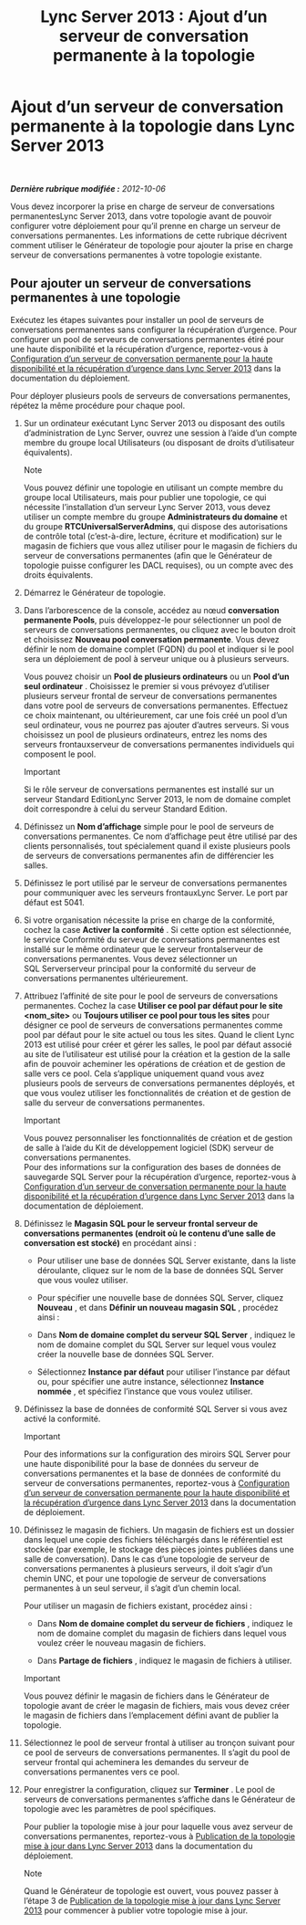 ﻿---
title: 'Lync Server 2013 : Ajout d’un serveur de conversation permanente à la topologie'
TOCTitle: Ajout d’un serveur de conversation permanente à la topologie
ms:assetid: 8389b307-8c17-4e45-b3b5-5dc9fcfc2ffb
ms:mtpsurl: https://technet.microsoft.com/fr-fr/library/JJ205049(v=OCS.15)
ms:contentKeyID: 49297916
ms.date: 05/20/2016
mtps_version: v=OCS.15
ms.translationtype: HT
---

# Ajout d’un serveur de conversation permanente à la topologie dans Lync Server 2013

 

_**Dernière rubrique modifiée :** 2012-10-06_

Vous devez incorporer la prise en charge de serveur de conversations permanentesLync Server 2013, dans votre topologie avant de pouvoir configurer votre déploiement pour qu’il prenne en charge un serveur de conversations permanentes. Les informations de cette rubrique décrivent comment utiliser le Générateur de topologie pour ajouter la prise en charge serveur de conversations permanentes à votre topologie existante.

## Pour ajouter un serveur de conversations permanentes à une topologie

Exécutez les étapes suivantes pour installer un pool de serveurs de conversations permanentes sans configurer la récupération d’urgence. Pour configurer un pool de serveurs de conversations permanentes étiré pour une haute disponibilité et la récupération d’urgence, reportez-vous à [Configuration d’un serveur de conversation permanente pour la haute disponibilité et la récupération d’urgence dans Lync Server 2013](lync-server-2013-configuring-persistent-chat-server-for-high-availability-and-disaster-recovery.md) dans la documentation du déploiement.

Pour déployer plusieurs pools de serveurs de conversations permanentes, répétez la même procédure pour chaque pool.

1.  Sur un ordinateur exécutant Lync Server 2013 ou disposant des outils d’administration de Lync Server, ouvrez une session à l’aide d’un compte membre du groupe local Utilisateurs (ou disposant de droits d’utilisateur équivalents).
    
    > [!note]  
    > Vous pouvez définir une topologie en utilisant un compte membre du groupe local Utilisateurs, mais pour publier une topologie, ce qui nécessite l’installation d’un serveur Lync Server 2013, vous devez utiliser un compte membre du groupe <strong>Administrateurs du domaine</strong> et du groupe <strong>RTCUniversalServerAdmins</strong>, qui dispose des autorisations de contrôle total (c’est-à-dire, lecture, écriture et modification) sur le magasin de fichiers que vous allez utiliser pour le magasin de fichiers du serveur de conversations permanentes (afin que le Générateur de topologie puisse configurer les DACL requises), ou un compte avec des droits équivalents.

2.  Démarrez le Générateur de topologie.

3.  Dans l’arborescence de la console, accédez au nœud **conversation permanente Pools**, puis développez-le pour sélectionner un pool de serveurs de conversations permanentes, ou cliquez avec le bouton droit et choisissez **Nouveau pool conversation permanente**. Vous devez définir le nom de domaine complet (FQDN) du pool et indiquer si le pool sera un déploiement de pool à serveur unique ou à plusieurs serveurs.
    
    Vous pouvez choisir un **Pool de plusieurs ordinateurs** ou un **Pool d’un seul ordinateur** . Choisissez le premier si vous prévoyez d’utiliser plusieurs serveur frontal de serveur de conversations permanentes dans votre pool de serveurs de conversations permanentes. Effectuez ce choix maintenant, ou ultérieurement, car une fois créé un pool d’un seul ordinateur, vous ne pourrez pas ajouter d’autres serveurs. Si vous choisissez un pool de plusieurs ordinateurs, entrez les noms des serveurs frontauxserveur de conversations permanentes individuels qui composent le pool.
    
    > [!important]  
    > Si le rôle serveur de conversations permanentes est installé sur un serveur Standard EditionLync Server 2013, le nom de domaine complet doit correspondre à celui du serveur Standard Edition.

4.  Définissez un **Nom d’affichage** simple pour le pool de serveurs de conversations permanentes. Ce nom d’affichage peut être utilisé par des clients personnalisés, tout spécialement quand il existe plusieurs pools de serveurs de conversations permanentes afin de différencier les salles.

5.  Définissez le port utilisé par le serveur de conversations permanentes pour communiquer avec les serveurs frontauxLync Server. Le port par défaut est 5041.

6.  Si votre organisation nécessite la prise en charge de la conformité, cochez la case **Activer la conformité** . Si cette option est sélectionnée, le service Conformité du serveur de conversations permanentes est installé sur le même ordinateur que le serveur frontalserveur de conversations permanentes. Vous devez sélectionner un SQL Serverserveur principal pour la conformité du serveur de conversations permanentes ultérieurement.

7.  Attribuez l’affinité de site pour le pool de serveurs de conversations permanentes. Cochez la case **Utiliser ce pool par défaut pour le site \<nom\_site\>** ou **Toujours utiliser ce pool pour tous les sites** pour désigner ce pool de serveurs de conversations permanentes comme pool par défaut pour le site actuel ou tous les sites. Quand le client Lync 2013 est utilisé pour créer et gérer les salles, le pool par défaut associé au site de l’utilisateur est utilisé pour la création et la gestion de la salle afin de pouvoir acheminer les opérations de création et de gestion de salle vers ce pool. Cela s’applique uniquement quand vous avez plusieurs pools de serveurs de conversations permanentes déployés, et que vous voulez utiliser les fonctionnalités de création et de gestion de salle du serveur de conversations permanentes.
    
    > [!important]  
    > Vous pouvez personnaliser les fonctionnalités de création et de gestion de salle à l’aide du Kit de développement logiciel (SDK) serveur de conversations permanentes.<br />
    Pour des informations sur la configuration des bases de données de sauvegarde SQL Server pour la récupération d’urgence, reportez-vous à <a href="lync-server-2013-configuring-persistent-chat-server-for-high-availability-and-disaster-recovery.md">Configuration d’un serveur de conversation permanente pour la haute disponibilité et la récupération d’urgence dans Lync Server 2013</a> dans la documentation de déploiement.

8.  Définissez le **Magasin SQL pour le serveur frontal serveur de conversations permanentes (endroit où le contenu d’une salle de conversation est stocké)** en procédant ainsi :
    
      - Pour utiliser une base de données SQL Server existante, dans la liste déroulante, cliquez sur le nom de la base de données SQL Server que vous voulez utiliser.
    
      - Pour spécifier une nouvelle base de données SQL Server, cliquez **Nouveau** , et dans **Définir un nouveau magasin SQL** , procédez ainsi :
    
    <!-- end list -->
    
      - Dans **Nom de domaine complet du serveur SQL Server** , indiquez le nom de domaine complet du SQL Server sur lequel vous voulez créer la nouvelle base de données SQL Server.
    
      - Sélectionnez **Instance par défaut** pour utiliser l’instance par défaut ou, pour spécifier une autre instance, sélectionnez **Instance nommée** , et spécifiez l’instance que vous voulez utiliser.

9.  Définissez la base de données de conformité SQL Server si vous avez activé la conformité.
    
    > [!important]  
    > Pour des informations sur la configuration des miroirs SQL Server pour une haute disponibilité pour la base de données du serveur de conversations permanentes et la base de données de conformité du serveur de conversations permanentes, reportez-vous à <a href="lync-server-2013-configuring-persistent-chat-server-for-high-availability-and-disaster-recovery.md">Configuration d’un serveur de conversation permanente pour la haute disponibilité et la récupération d’urgence dans Lync Server 2013</a> dans la documentation de déploiement.

10. Définissez le magasin de fichiers. Un magasin de fichiers est un dossier dans lequel une copie des fichiers téléchargés dans le référentiel est stockée (par exemple, le stockage des pièces jointes publiées dans une salle de conversation). Dans le cas d’une topologie de serveur de conversations permanentes à plusieurs serveurs, il doit s’agir d’un chemin UNC, et pour une topologie de serveur de conversations permanentes à un seul serveur, il s’agit d’un chemin local.
    
    Pour utiliser un magasin de fichiers existant, procédez ainsi :
    
      - Dans **Nom de domaine complet du serveur de fichiers** , indiquez le nom de domaine complet du magasin de fichiers dans lequel vous voulez créer le nouveau magasin de fichiers.
    
      - Dans **Partage de fichiers** , indiquez le magasin de fichiers à utiliser.
    
    > [!important]  
    > Vous pouvez définir le magasin de fichiers dans le Générateur de topologie avant de créer le magasin de fichiers, mais vous devez créer le magasin de fichiers dans l’emplacement défini avant de publier la topologie.

11. Sélectionnez le pool de serveur frontal à utiliser au tronçon suivant pour ce pool de serveurs de conversations permanentes. Il s’agit du pool de serveur frontal qui acheminera les demandes du serveur de conversations permanentes vers ce pool.

12. Pour enregistrer la configuration, cliquez sur **Terminer** . Le pool de serveurs de conversations permanentes s’affiche dans le Générateur de topologie avec les paramètres de pool spécifiques.
    
    Pour publier la topologie mise à jour pour laquelle vous avez serveur de conversations permanentes, reportez-vous à [Publication de la topologie mise à jour dans Lync Server 2013](lync-server-2013-publish-the-updated-topology.md) dans la documentation du déploiement.
    
    > [!note]  
    > Quand le Générateur de topologie est ouvert, vous pouvez passer à l’étape 3 de <a href="lync-server-2013-publish-the-updated-topology.md">Publication de la topologie mise à jour dans Lync Server 2013</a> pour commencer à publier votre topologie mise à jour.
